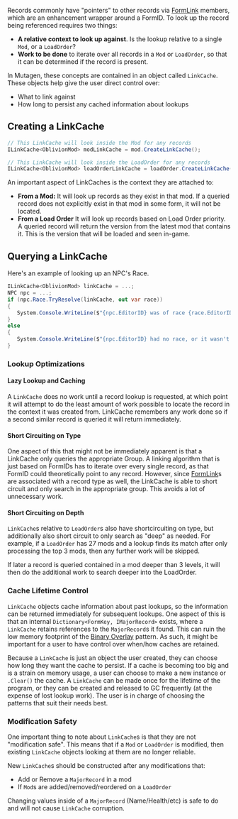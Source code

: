 Records commonly have "pointers" to other records via [FormLink](ModKey%2C-FormKey%2C-FormLink#formlinks) members, which are an enhancement wrapper around a FormID.  To look up the record being referenced requires two things:
- **A relative context to look up against**.  Is the lookup relative to a single `Mod`, or a `LoadOrder`?
- **Work to be done** to iterate over all records in a `Mod` or `LoadOrder`, so that it can be determined if the record is present.

In Mutagen, these concepts are contained in an object called `LinkCache`.  These objects help give the user direct control over:
- What to link against
- How long to persist any cached information about lookups

## Creating a LinkCache
```cs
// This LinkCache will look inside the Mod for any records
ILinkCache<OblivionMod> modLinkCache = mod.CreateLinkCache();

// This LinkCache will look inside the LoadOrder for any records
ILinkCache<OblivionMod> loadOrderLinkCache = loadOrder.CreateLinkCache();
```

An important aspect of LinkCaches is the context they are attached to:
- **From a Mod:** It will look up records as they exist in that mod.  If a queried record does not explicitly exist in that mod in some form, it will not be located.
- **From a Load Order** It will look up records based on Load Order priority.  A queried record will return the version from the latest mod that contains it.  This is the version that will be loaded and seen in-game.

## Querying a LinkCache
Here's an example of looking up an NPC's Race.
```cs
ILinkCache<OblivionMod> linkCache = ...;
NPC npc = ...;
if (npc.Race.TryResolve(linkCache, out var race))
{
   System.Console.WriteLine($"{npc.EditorID} was of race {race.EditorID}");
}
else
{
   System.Console.WriteLine($"{npc.EditorID} had no race, or it wasn't found");
}
```

### Lookup Optimizations
#### Lazy Lookup and Caching
A `LinkCache` does no work until a record lookup is requested, at which point it will attempt to do the least amount of work possible to locate the record in the context it was created from.  LinkCache remembers any work done so if a second similar record is queried it will return immediately.

#### Short Circuiting on Type
One aspect of this that might not be immediately apparent is that a LinkCache only queries the appropriate Group.  A linking algorithm that is just based on FormIDs has to iterate over every single record, as that FormID could theoretically point to any record.  However, since [FormLink](ModKey%2C-FormKey%2C-FormLink#formlinks)s are associated with a record type as well, the LinkCache is able to short circuit and only search in the appropriate group.  This avoids a lot of unnecessary work.

#### Short Circuiting on Depth
`LinkCache`s relative to `LoadOrder`s also have shortcircuiting on type, but additionally also short circuit to only search as "deep" as needed.  For example, if a `LoadOrder` has 27 mods and a lookup finds its match after only processing the top 3 mods, then any further work will be skipped.

If later a record is queried contained in a mod deeper than 3 levels, it will then do the additional work to search deeper into the LoadOrder.

### Cache Lifetime Control
`LinkCache` objects cache information about past lookups, so the information can be returned immediately for subsequent lookups.  One aspect of this is that an internal `Dictionary<FormKey, IMajorRecord>` exists, where a `LinkCache` retains references to the `MajorRecord`s it found.  This can ruin the low memory footprint of the [Binary Overlay](Binary-Overlay-Concepts) pattern.  As such, it might be important for a user to have control over when/how caches are retained.

Because a `LinkCache` is just an object the user created, they can choose how long they want the cache to persist.  If a cache is becoming too big and is a strain on memory usage, a user can choose to make a new instance or `.Clear()` the cache.  A `LinkCache` can be made once for the lifetime of the program, or they can be created and released to GC frequently (at the expense of lost lookup work).  The user is in charge of choosing the patterns that suit their needs best.

### Modification Safety
One important thing to note about `LinkCache`s is that they are not "modification safe".  This means that if a `Mod` or `LoadOrder` is modified, then existing `LinkCache` objects looking at them are no longer reliable.  

New `LinkCache`s should be constructed after any modifications that:
- Add or Remove a `MajorRecord` in a mod
- If `Mod`s are added/removed/reordered on a `LoadOrder`

Changing values inside of a `MajorRecord` (Name/Health/etc) is safe to do and will not cause `LinkCache` corruption.
